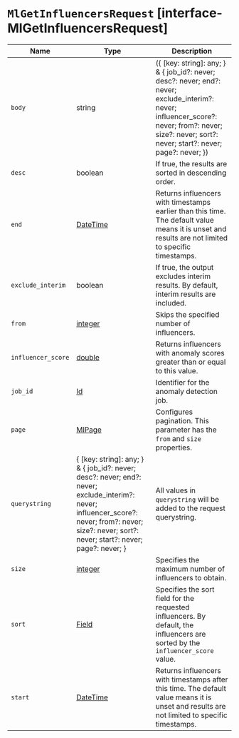 # `MlGetInfluencersRequest` [interface-MlGetInfluencersRequest]

| Name | Type | Description |
| - | - | - |
| `body` | string | ({ [key: string]: any; } & { job_id?: never; desc?: never; end?: never; exclude_interim?: never; influencer_score?: never; from?: never; size?: never; sort?: never; start?: never; page?: never; }) | All values in `body` will be added to the request body. |
| `desc` | boolean | If true, the results are sorted in descending order. |
| `end` | [DateTime](./DateTime.md) | Returns influencers with timestamps earlier than this time. The default value means it is unset and results are not limited to specific timestamps. |
| `exclude_interim` | boolean | If true, the output excludes interim results. By default, interim results are included. |
| `from` | [integer](./integer.md) | Skips the specified number of influencers. |
| `influencer_score` | [double](./double.md) | Returns influencers with anomaly scores greater than or equal to this value. |
| `job_id` | [Id](./Id.md) | Identifier for the anomaly detection job. |
| `page` | [MlPage](./MlPage.md) | Configures pagination. This parameter has the `from` and `size` properties. |
| `querystring` | { [key: string]: any; } & { job_id?: never; desc?: never; end?: never; exclude_interim?: never; influencer_score?: never; from?: never; size?: never; sort?: never; start?: never; page?: never; } | All values in `querystring` will be added to the request querystring. |
| `size` | [integer](./integer.md) | Specifies the maximum number of influencers to obtain. |
| `sort` | [Field](./Field.md) | Specifies the sort field for the requested influencers. By default, the influencers are sorted by the `influencer_score` value. |
| `start` | [DateTime](./DateTime.md) | Returns influencers with timestamps after this time. The default value means it is unset and results are not limited to specific timestamps. |
